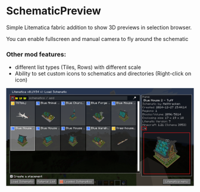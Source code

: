 # SchematicPreview

Simple Litematica fabric addition to show 3D previews in selection browser.

You can enable fullscreen and manual camera to fly around the schematic

### Other mod features:
- different list types (Tiles, Rows) with different scale
- Ability to set custom icons to schematics and directories (Right-click on icon)

![previews](images/previews.png)